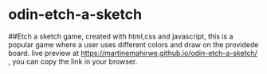 
# odin-etch-a-sketch

##Etch a sketch game, created with html,css and javascript,
this is a popular game where a user uses different colors and draw on the providede board.
live preview at https://martinemahirwe.github.io/odin-etch-a-sketch/ , you can copy the link in your browser.
